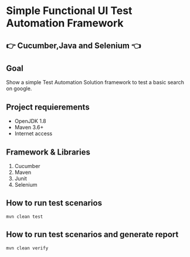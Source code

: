 # Simple Functional UI Test Automation Framework 
## :point_right: __Cucumber,Java and Selenium__ :point_left:

## Goal

Show a simple Test Automation Solution framework to test a basic search on google. 

## Project requierements

* OpenJDK 1.8
* Maven 3.6+
* Internet access

## Framework & Libraries

1. Cucumber
1. Maven
1. Junit
1. Selenium

## How to run test scenarios
`mvn clean test`

## How to run test scenarios and generate report
`mvn clean verify`

